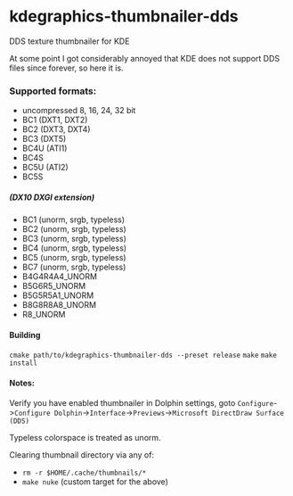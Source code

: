 # kdegraphics-thumbnailer-dds
DDS texture thumbnailer for KDE

At some point I got considerably annoyed that KDE does not support DDS files since forever, so here it is.

### Supported formats:
* uncompressed 8, 16, 24, 32 bit
* BC1 (DXT1, DXT2)
* BC2 (DXT3, DXT4)
* BC3 (DXT5)
* BC4U (ATI1)
* BC4S
* BC5U (ATI2)
* BC5S

##### (DX10 DXGI extension)
* BC1 (unorm, srgb, typeless)
* BC2 (unorm, srgb, typeless)
* BC3 (unorm, srgb, typeless)
* BC4 (unorm, srgb, typeless)
* BC5 (unorm, srgb, typeless)
* BC7 (unorm, srgb, typeless)
* B4G4R4A4_UNORM
* B5G6R5_UNORM
* B5G5R5A1_UNORM
* B8G8R8A8_UNORM
* R8_UNORM

#### Building
`cmake path/to/kdegraphics-thumbnailer-dds --preset release`
`make`
`make install`

#### Notes:
Verify you have enabled thumbnailer in Dolphin settings, goto
`Configure`->`Configure Dolphin`->`Interface`->`Previews`->`Microsoft DirectDraw Surface (DDS)`

Typeless colorspace is treated as unorm.

Clearing thumbnail directory via any of:
* `rm -r $HOME/.cache/thumbnails/*`
* `make nuke` (custom target for the above)
